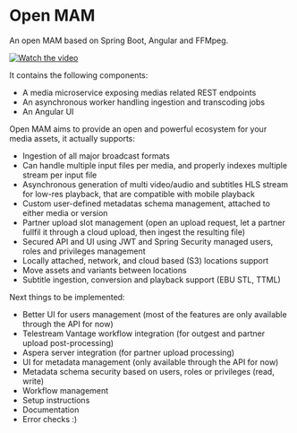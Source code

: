 # Open MAM
 
An open MAM based on Spring Boot, Angular and FFMpeg.

[![Watch the video](https://img.youtube.com/vi/q2l0poGq82s/maxresdefault.jpg)](https://youtu.be/q2l0poGq82s)

It contains the following components:

- A media microservice exposing medias related REST endpoints
- An asynchronous worker handling ingestion and transcoding jobs
- An Angular UI

Open MAM aims to provide an open and powerful ecosystem for your media assets, it actually supports:

- Ingestion of all major broadcast formats
- Can handle multiple input files per media, and properly indexes multiple stream per input file
- Asynchronous generation of multi video/audio and subtitles HLS stream for low-res playback, that are compatible with mobile playback
- Custom user-defined metadatas schema management, attached to either media or version
- Partner upload slot management (open an upload request, let a partner fullfil it through a cloud upload, then ingest the resulting file)
- Secured API and UI using JWT and Spring Security managed users, roles and privileges management 
- Locally attached, network, and cloud based (S3) locations support
- Move assets and variants between locations
- Subtitle ingestion, conversion and playback support (EBU STL, TTML)

Next things to be implemented:

- Better UI for users management (most of the features are only available through the API for now)
- Telestream Vantage workflow integration (for outgest and partner upload post-processing)
- Aspera server integration (for partner upload processing)
- UI for metadata management (only available through the API for now)
- Metadata schema security based on users, roles or privileges (read, write)
- Workflow management
- Setup instructions
- Documentation
- Error checks :)

